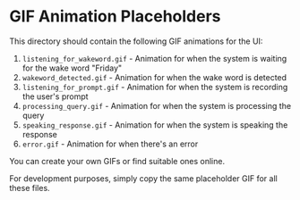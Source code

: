 # GIF Animation Placeholders

This directory should contain the following GIF animations for the UI:

1. `listening_for_wakeword.gif` - Animation for when the system is waiting for the wake word "Friday"
2. `wakeword_detected.gif` - Animation for when the wake word is detected
3. `listening_for_prompt.gif` - Animation for when the system is recording the user's prompt
4. `processing_query.gif` - Animation for when the system is processing the query
5. `speaking_response.gif` - Animation for when the system is speaking the response
6. `error.gif` - Animation for when there's an error

You can create your own GIFs or find suitable ones online.

For development purposes, simply copy the same placeholder GIF for all these files.
